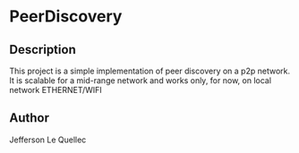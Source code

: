 # PeerDiscovery

## Description

This project is a simple implementation of peer discovery on a p2p network.
It is scalable for a mid-range network and works only, for now, on local network ETHERNET/WIFI

## Author

Jefferson Le Quellec
